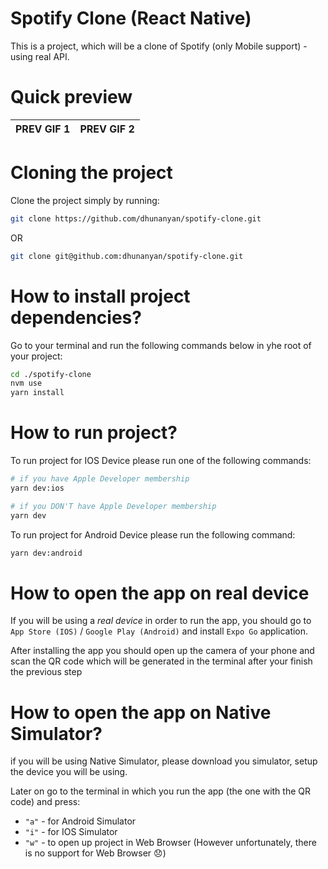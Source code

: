 # Spotify Clone (React Native)

This is a project, which will be a clone of Spotify (only Mobile support) - using real API.

# Quick preview

| PREV GIF 1 | PREV GIF 2 |
| ---------- | ---------- |

# Cloning the project

Clone the project simply by running:

```bash
git clone https://github.com/dhunanyan/spotify-clone.git
```

OR

```bash
git clone git@github.com:dhunanyan/spotify-clone.git
```

# How to install project dependencies?

Go to your terminal and run the following commands below in yhe root of your project:

```bash
cd ./spotify-clone
nvm use
yarn install
```

# How to run project?

To run project for IOS Device please run one of the following commands:

```bash
# if you have Apple Developer membership
yarn dev:ios

# if you DON'T have Apple Developer membership
yarn dev
```

To run project for Android Device please run the following command:

```bash
yarn dev:android
```

# How to open the app on real device

If you will be using a _real device_ in order to run the app, you should go to `App Store (IOS)` / `Google Play (Android)` and install `Expo Go` application.

After installing the app you should open up the camera of your phone and scan the QR code which will be generated in the terminal after your finish the previous step

# How to open the app on Native Simulator?

if you will be using Native Simulator, please download you simulator, setup the device you will be using.

Later on go to the terminal in which you run the app (the one with the QR code) and press:

- `"a"` - for Android Simulator
- `"i"` - for IOS Simulator
- `"w"` - to open up project in Web Browser (However unfortunately, there is no support for Web Browser :disappointed:)
